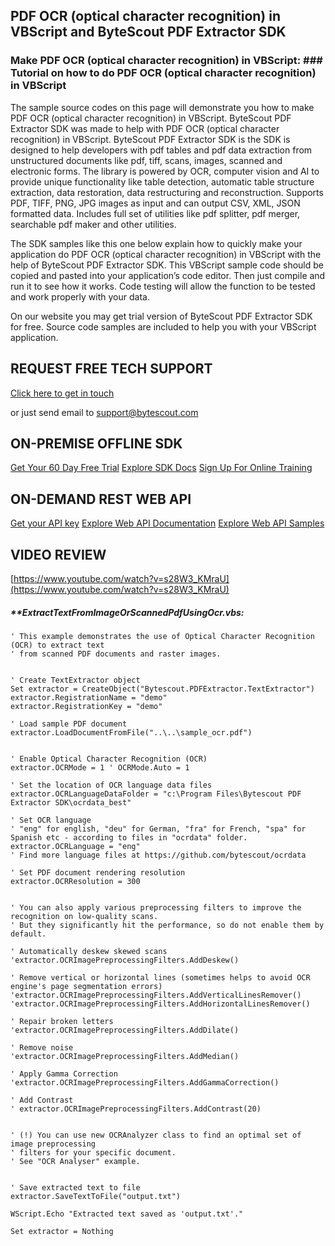 ## PDF OCR (optical character recognition) in VBScript and ByteScout PDF Extractor SDK

### Make PDF OCR (optical character recognition) in VBScript: ### Tutorial on how to do PDF OCR (optical character recognition) in VBScript

The sample source codes on this page will demonstrate you how to make PDF OCR (optical character recognition) in VBScript. ByteScout PDF Extractor SDK was made to help with PDF OCR (optical character recognition) in VBScript. ByteScout PDF Extractor SDK is the SDK is designed to help developers with pdf tables and pdf data extraction from unstructured documents like pdf, tiff, scans, images, scanned and electronic forms. The library is powered by OCR, computer vision and AI to provide unique functionality like table detection, automatic table structure extraction, data restoration, data restructuring and reconstruction. Supports PDF, TIFF, PNG, JPG images as input and can output CSV, XML, JSON formatted data. Includes full set of utilities like pdf splitter, pdf merger, searchable pdf maker and other utilities.

The SDK samples like this one below explain how to quickly make your application do PDF OCR (optical character recognition) in VBScript with the help of ByteScout PDF Extractor SDK. This VBScript sample code should be copied and pasted into your application’s code editor. Then just compile and run it to see how it works. Code testing will allow the function to be tested and work properly with your data.

On our website you may get trial version of ByteScout PDF Extractor SDK for free. Source code samples are included to help you with your VBScript application.

## REQUEST FREE TECH SUPPORT

[Click here to get in touch](https://bytescout.zendesk.com/hc/en-us/requests/new?subject=ByteScout%20PDF%20Extractor%20SDK%20Question)

or just send email to [support@bytescout.com](mailto:support@bytescout.com?subject=ByteScout%20PDF%20Extractor%20SDK%20Question) 

## ON-PREMISE OFFLINE SDK 

[Get Your 60 Day Free Trial](https://bytescout.com/download/web-installer?utm_source=github-readme)
[Explore SDK Docs](https://bytescout.com/documentation/index.html?utm_source=github-readme)
[Sign Up For Online Training](https://academy.bytescout.com/)


## ON-DEMAND REST WEB API

[Get your API key](https://pdf.co/documentation/api?utm_source=github-readme)
[Explore Web API Documentation](https://pdf.co/documentation/api?utm_source=github-readme)
[Explore Web API Samples](https://github.com/bytescout/ByteScout-SDK-SourceCode/tree/master/PDF.co%20Web%20API)

## VIDEO REVIEW

[https://www.youtube.com/watch?v=s28W3_KMraU](https://www.youtube.com/watch?v=s28W3_KMraU)




<!-- code block begin -->

##### ****ExtractTextFromImageOrScannedPdfUsingOcr.vbs:**
    
```
' This example demonstrates the use of Optical Character Recognition (OCR) to extract text 
' from scanned PDF documents and raster images.


' Create TextExtractor object
Set extractor = CreateObject("Bytescout.PDFExtractor.TextExtractor")
extractor.RegistrationName = "demo"
extractor.RegistrationKey = "demo"

' Load sample PDF document
extractor.LoadDocumentFromFile("..\..\sample_ocr.pdf")


' Enable Optical Character Recognition (OCR)
extractor.OCRMode = 1 ' OCRMode.Auto = 1

' Set the location of OCR language data files
extractor.OCRLanguageDataFolder = "c:\Program Files\Bytescout PDF Extractor SDK\ocrdata_best"
			
' Set OCR language
' "eng" for english, "deu" for German, "fra" for French, "spa" for Spanish etc - according to files in "ocrdata" folder.
extractor.OCRLanguage = "eng"  
' Find more language files at https://github.com/bytescout/ocrdata

' Set PDF document rendering resolution
extractor.OCRResolution = 300


' You can also apply various preprocessing filters to improve the recognition on low-quality scans.
' But they significantly hit the performance, so do not enable them by default.

' Automatically deskew skewed scans
'extractor.OCRImagePreprocessingFilters.AddDeskew()

' Remove vertical or horizontal lines (sometimes helps to avoid OCR engine's page segmentation errors)
'extractor.OCRImagePreprocessingFilters.AddVerticalLinesRemover()
'extractor.OCRImagePreprocessingFilters.AddHorizontalLinesRemover()

' Repair broken letters
'extractor.OCRImagePreprocessingFilters.AddDilate()

' Remove noise
'extractor.OCRImagePreprocessingFilters.AddMedian()

' Apply Gamma Correction	
'extractor.OCRImagePreprocessingFilters.AddGammaCorrection()

' Add Contrast
' extractor.OCRImagePreprocessingFilters.AddContrast(20)


' (!) You can use new OCRAnalyzer class to find an optimal set of image preprocessing 
' filters for your specific document.
' See "OCR Analyser" example.

	
' Save extracted text to file
extractor.SaveTextToFile("output.txt")

WScript.Echo "Extracted text saved as 'output.txt'."

Set extractor = Nothing


```

<!-- code block end -->